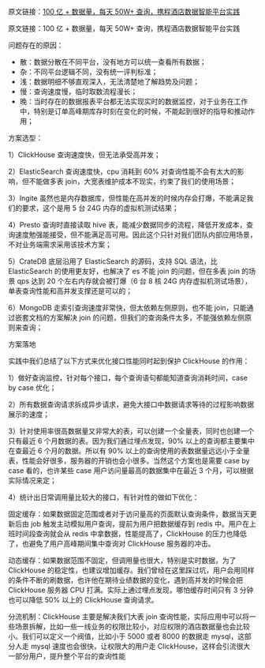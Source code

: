 原文链接：[100 亿 + 数据量，每天 50W+ 查询，携程酒店数据智能平台实践](https://www.infoq.cn/article/MHXgE54xXTYECOjqEFLH)

原文链接：100 亿 + 数据量，每天 50W+ 查询，携程酒店数据智能平台实践

问题存在的原因：

- 散：数据分散在不同平台，没有地方可以统一查看所有数据；
- 杂：不同平台逻辑不同，没有统一评判标准；
- 浅：数据明细不够直观深入，无法清楚地了解趋势及问题；
- 慢：查询速度慢，临时取数流程漫长；
- 晚：当时存在的数据报表平台都无法实现实时的数据监控，对于业务在工作中，特别是订单高峰期库存时刻在变化的时候，不能起到很好的指导和推动作用；

方案选型：

1）ClickHouse 查询速度快，但无法承受高并发；

2）ElasticSearch 查询速度快，cpu 消耗到 60% 对查询性能不会有太大的影响，但不能做多表 join，大宽表维护成本不现实，约束了我们的使用场景；

3）Ingite 虽然也是内存数据库，但性能在高并发的时候内存会打爆，不能满足我们的要求，这个是用 5 台 24G 内存的虚拟机测试结果；

4）Presto 查询时直接读取 hive 表，能减少数据同步的流程，降低开发成本，查询速度勉强能接受，但不能满足高可用。因此这个只针对我们团队内部应用场景，不对业务端需求采用该技术方案；

5）CrateDB 底层沿用了 ElasticSearch 的源码，支持 SQL 语法，比 ElasticSearch 的使用更友好，也解决了 es 不能 join 的问题，但在多表 join 的场景 qps 达到 20 个左右内存就会被打爆（6 台 8 核 24G 内存虚拟机测试场景），单表查询性能和高并发支撑还是可以的；

6）MongoDB 走索引查询速度非常快，但太依赖左侧原则，也不能 join，只能通过嵌套文档的方案解决 join 的问题，但我们的查询条件太多，不能强依赖左侧原则来查询；

方案落地

实践中我们总结了以下方式来优化接口性能同时起到保护 ClickHouse 的作用：

1）做好查询监控，针对每个接口，每个查询语句都能知道查询消耗时间，case by case 优化；

2）所有数据查询请求拆成异步请求，避免大接口中数据请求等待的过程影响数据展示的速度；

3）针对使用率很高数据量又非常大的表，可以创建一个全量表，同时也创建一个只有最近 6 个月数据的表。因为我们通过埋点发现，90% 以上的查询都主要集中在查最近 6 个月的数据。所以有 90% 以上的查询使用的表数据量远远小于全量表，性能会好很多，服务器的开销也会小很多。当然这个方案也是需要 case by case 看的，也许某些 case 用户访问量最高的数据集中在最近 3 个月，可以根据实际情况来定；

4）统计出日常调用量比较大的接口，有针对性的做如下优化：

固定缓存：如果数据固定范围或者对于访问量高的页面默认查询条件，数据当天更新后由 job 触发主动模拟用户查询，提前为用户把数据缓存到 redis 中。用户在上班时间段查询就会从 redis 中拿数据，性能提高了，ClickHouse 的压力也降低了，也避免了用户高峰期间集中查询对 ClickHouse 服务器的冲击。

动态缓存：如果数据范围不固定，但调用量也很大，特别是实时数据，为了 ClickHouse 的稳定性，也建议增加缓存。我们曾经在这里踩过坑，用户会用同样的条件不断的刷数据，也许他在期待业绩数据的变化，遇到高并发的时候会把 ClickHouse 服务器 CPU 打满。实际上通过埋点发现，哪怕缓存时间只有 3 分钟也可以降低 50% 以上的 ClickHouse 查询请求。

分流机制：ClickHouse 主要是解决我们大表 join 查询性能，实际应用中可以将一些场景拆解，比如一些一线业务的权限比较小，对应权限的酒店数据量也会比较小。我们可以定义一个阀值，比如小于 5000 或者 8000 的数据走 mysql，这部分人走 mysql 速度也会很快，让权限大的用户走 ClickHouse，这样会引流很大一部分用户，提升整个平台的查询性能
